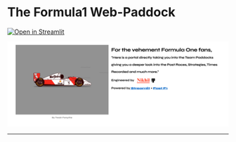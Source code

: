 # The Formula1 Web-Paddock

[![Open in Streamlit](https://static.streamlit.io/badges/streamlit_badge_black_white.svg)](https://share.streamlit.io/r0han99/formula1-web-paddock/main/app.py)

<img width="1374" alt="image" src="https://github.com/cheezybun/f1-dashboard/blob/7400fa700c85820e5ad672923046229cbc27b901/assets/ff.png">

***
